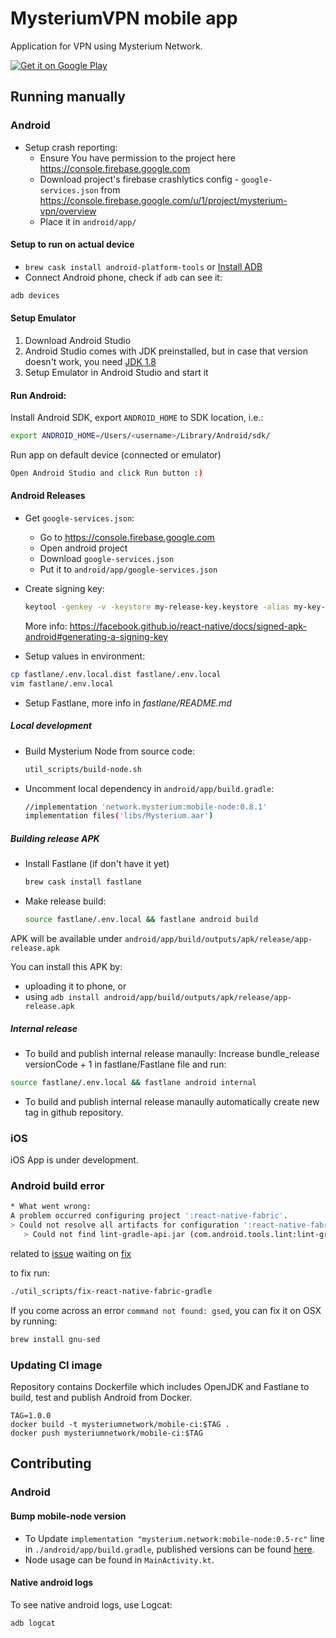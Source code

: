 # MysteriumVPN mobile app

Application for VPN using Mysterium Network.

<a href='https://play.google.com/store/apps/details?id=network.mysterium.vpn&pcampaignid=MKT-Other-global-all-co-prtnr-py-PartBadge-Mar2515-1'><img alt='Get it on Google Play' src='https://play.google.com/intl/en_us/badges/images/generic/en_badge_web_generic.png'/></a>

## Running manually

### Android
* Setup crash reporting:
    * Ensure You have permission to the project here https://console.firebase.google.com
    * Download project's firebase crashlytics config - `google-services.json` from https://console.firebase.google.com/u/1/project/mysterium-vpn/overview
    * Place it in `android/app/`

#### Setup to run on actual device
* `brew cask install android-platform-tools` or [Install ADB](https://www.xda-developers.com/install-adb-windows-macos-linux)
* Connect Android phone, check if `adb` can see it:
```bash
adb devices
```

#### Setup Emulator
1. Download Android Studio
2. Android Studio comes with JDK preinstalled, but in case that version doesn't work, you need [JDK 1.8](https://www.oracle.com/technetwork/java/javase/downloads/jdk8-downloads-2133151.html)
3. Setup Emulator in Android Studio and start it

#### Run Android:
Install Android SDK, export `ANDROID_HOME` to SDK location, i.e.:

```bash
export ANDROID_HOME=/Users/<username>/Library/Android/sdk/
```

Run app on default device (connected or emulator)
```bash
Open Android Studio and click Run button :)
```

#### Android Releases

- Get `google-services.json`:
    - Go to https://console.firebase.google.com
    - Open android project
    - Download `google-services.json`
    - Put it to `android/app/google-services.json`


- Create signing key:
    ```bash
    keytool -genkey -v -keystore my-release-key.keystore -alias my-key-alias -keyalg RSA -keysize 2048 -validity 10000
    ```
    More info: https://facebook.github.io/react-native/docs/signed-apk-android#generating-a-signing-key

- Setup values in environment:
```bash
cp fastlane/.env.local.dist fastlane/.env.local
vim fastlane/.env.local
```

- Setup Fastlane, more info in *fastlane/README.md*

##### Local development

- Build Mysterium Node from source code:
    ```bash
    util_scripts/build-node.sh
    ```

- Uncomment local dependency in `android/app/build.gradle`:
    ```bash
    //implementation 'network.mysterium:mobile-node:0.8.1'
    implementation files('libs/Mysterium.aar')
    ```


##### Building release APK

- Install Fastlane (if don't have it yet)
    ```bash
    brew cask install fastlane
    ```
    
- Make release build:
    ```bash
    source fastlane/.env.local && fastlane android build
    ```
    
APK will be available under `android/app/build/outputs/apk/release/app-release.apk`

You can install this APK by:
- uploading it to phone, or
- using `adb install android/app/build/outputs/apk/release/app-release.apk`

##### Internal release

- To build and publish internal release manaully:
Increase bundle_release versionCode + 1 in fastlane/Fastlane file and run:
```bash
source fastlane/.env.local && fastlane android internal
```

- To build and publish internal release manaully automatically create new tag in github repository.

### iOS

iOS App is under development.

### Android build error
```bash
* What went wrong:
A problem occurred configuring project ':react-native-fabric'.
> Could not resolve all artifacts for configuration ':react-native-fabric:classpath'.
   > Could not find lint-gradle-api.jar (com.android.tools.lint:lint-gradle-api:26.1.2).
```
related to [issue](https://github.com/corymsmith/react-native-fabric/issues/200#issuecomment-442051777)
waiting on [fix](https://github.com/corymsmith/react-native-fabric/pull/208)

to fix run:
```bash
./util_scripts/fix-react-native-fabric-gradle
```

If you come across an error `command not found: gsed`, you can fix it on OSX by running:
```bash
brew install gnu-sed
```

### Updating CI image
Repository contains Dockerfile which includes OpenJDK and Fastlane to build, test and publish Android from Docker.

```
TAG=1.0.0
docker build -t mysteriumnetwork/mobile-ci:$TAG .
docker push mysteriumnetwork/mobile-ci:$TAG
```


## Contributing

### Android

#### Bump mobile-node version

- To Update `implementation "mysterium.network:mobile-node:0.5-rc"` line in `./android/app/build.gradle`, published versions can be found [here](https://bintray.com/mysterium/Node/mobile-node).
- Node usage can be found in `MainActivity.kt`.

#### Native android logs

To see native android logs, use Logcat:

```bash
adb logcat
```
